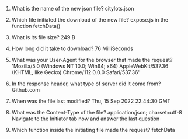 1. What is the name of the new json file?
    citylots.json
2. Which file initiated the download of the new file?
    expose.js in the function fetchData()
3. What is its file size?
    249 B
4. How long did it take to download?
    76 MilliSeconds
5. What was your User-Agent for the browser that made the request?
    'Mozilla/5.0 (Windows NT 10.0; Win64; x64) AppleWebKit/537.36 (KHTML, like Gecko) Chrome/112.0.0.0 Safari/537.36'
6. In the response header, what type of server did it come from?
    Github.com
7. When was the file last modified?
    Thu, 15 Sep 2022 22:44:30 GMT
8. What was the Content-Type of the file?
    application/json; charset=utf-8
Navigate to the Initiator tab now and answer the last question

9. Which function inside the initiating file made the request?
    fetchData